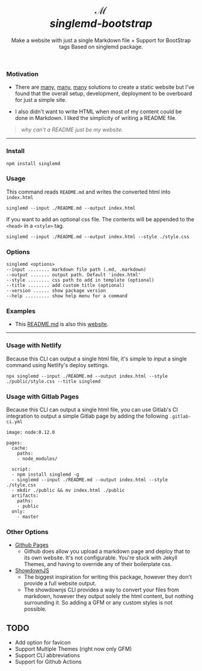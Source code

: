 <div align="center">

<h1>
  ℳ
  <br/>
  <em>
  singlemd-bootstrap
  </em>
</h1>

<p>
  Make a website with just a single Markdown file + Support for BootStrap tags
  Based on singlemd package.
</p>
</div>

<br/>

### Motivation

- There are [many](https://jekyllrb.com/), [many](https://www.gatsbyjs.org/), [many](https://gohugo.io/) solutions to create a static website but I've found that the overall setup, development, deployment to be overboard for just a simple site.

- I also didn't want to write HTML when most of my content could be done in Markdown. I liked the simplicity of writing a README file.

> _why can't a README just be my website._

---

### Install

```
npm install singlemd
```

### Usage

This command reads `README.md` and writes the converted html into `index.html`

```
singlemd --input ./README.md --output index.html
```

If you want to add an optional css file. The contents will be appended to the `<head>` in a `<style>` tag.

```
singlemd --input ./README.md --output index.html --style ./style.css
```

### Options

```
singlemd <options>
--input ........ markdown file path (.md, .markdown)
--output ....... output path. Default 'index.html'
--style ........ css path to add in template (optional)
--title ........ add custom title (optional)
--version ...... show package version
--help ......... show help menu for a command
```

### Examples

- This [README.md](https://github.com/snesjhon/singlemd/blob/master/README.md) is also this [website](https://singlemd.netlify.com/).

---

### Usage with Netlify

Because this CLI can output a single html file, it's simple to input a single command using Netlify's
deploy settings.

```
npx singlemd --input ./README.md --output index.html --style ./public/style.css --title singlemd
```

### Usage with Gitlab Pages

Because this CLI can output a single html file, you can use Gitlab's CI integration to output a simple Gitlab page by adding the following `.gitlab-ci.yml`

```
image: node:8.12.0

pages:
  cache:
    paths:
    - node_modules/

  script:
  - npm install singlemd -g
  - singlemd --input ./README.md --output index.html --style ./style.css
  - mkdir ./public && mv index.html ./public
  artifacts:
    paths:
    - public
  only:
    - master
```

### Other Options

- [Github Pages](https://pages.github.com/)
  - Github does allow you upload a markdown page and deploy that to its own website. It's not configurable.
    You're stuck with Jekyll Themes, and having to override any of their boilerplate css.
- [ShowdownJS](https://github.com/showdownjs/showdown)
  - The biggest inspiration for writing this package, however they don't provide a full website output.
  - The showdownjs CLI provides a way to convert your files from markdown, however they output solely
    the html content, but nothing surrounding it. So adding a GFM or any custom styles is not possible.

## TODO

- Add option for favicon
- Support Multiple Themes (right now only GFM)
- Support CLI abbreviations
- Support for Github Actions

